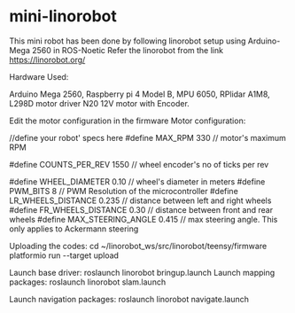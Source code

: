 # mini-linorobot
This mini robot has been done by following linorobot setup using Arduino-Mega 2560 in ROS-Noetic
Refer the linorobot from the link https://linorobot.org/


Hardware Used:

Arduino Mega 2560,
Raspberry pi 4 Model B,
MPU 6050,
RPlidar A1M8,
L298D motor driver
N20 12V motor with Encoder.


Edit the motor configuration in the firmware
Motor configuration:

//define your robot' specs here
#define MAX_RPM 330               // motor's maximum RPM

#define COUNTS_PER_REV 1550       // wheel encoder's no of ticks per rev

#define WHEEL_DIAMETER 0.10       // wheel's diameter in meters
#define PWM_BITS 8                // PWM Resolution of the microcontroller
#define LR_WHEELS_DISTANCE 0.235  // distance between left and right wheels
#define FR_WHEELS_DISTANCE 0.30   // distance between front and rear wheels
#define MAX_STEERING_ANGLE 0.415  // max steering angle. This only applies to Ackermann steering

Uploading the codes:
cd ~/linorobot_ws/src/linorobot/teensy/firmware
platformio run --target upload


Launch base driver:
roslaunch linorobot bringup.launch
Launch mapping packages:
roslaunch linorobot slam.launch


Launch navigation packages:
roslaunch linorobot navigate.launch




